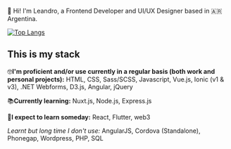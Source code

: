 👋 Hi! I'm Leandro, a Frontend Developer and UI/UX Designer based in 🇦🇷 Argentina.

[![Top Langs](https://github-readme-stats.vercel.app/api/top-langs/?username=leandrososa&layout=compact)](https://github.com/anuraghazra/github-readme-stats)

## This is my stack

🤓**I'm proficient and/or use currently in a regular basis (both work and personal projects):** HTML, CSS, Sass/SCSS, Javascript, Vue.js, Ionic (v1 & v3), .NET Webforms, D3.js, Angular, jQuery

📚**Currently learning:** Nuxt.js, Node.js, Express.js

🔮**I expect to learn someday:** React, Flutter, web3

*Learnt but long time I don't use:* AngularJS, Cordova (Standalone), Phonegap, Wordpress, PHP, SQL